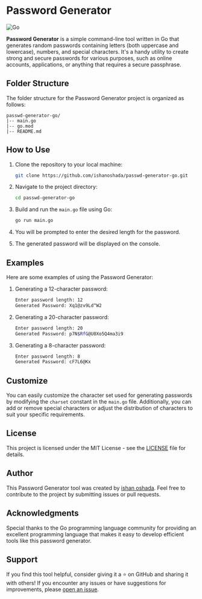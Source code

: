 # Password Generator

![Go](https://img.shields.io/badge/Go-Programming%20Language-blue)


**Password Generator** is a simple command-line tool written in Go that generates random passwords containing letters (both uppercase and lowercase), numbers, and special characters. It's a handy utility to create strong and secure passwords for various purposes, such as online accounts, applications, or anything that requires a secure passphrase.

## Folder Structure

The folder structure for the Password Generator project is organized as follows:

```
passwd-generator-go/
|-- main.go
|-- go.mod
|-- README.md
```


## How to Use

1. Clone the repository to your local machine:

   ```bash
   git clone https://github.com/ishanoshada/passwd-generator-go.git
   ```

2. Navigate to the project directory:

   ```bash
   cd passwd-generator-go
   ```

3. Build and run the `main.go` file using Go:

   ```bash
   go run main.go
   ```

4. You will be prompted to enter the desired length for the password.

5. The generated password will be displayed on the console.

## Examples

Here are some examples of using the Password Generator:

1. Generating a 12-character password:

   ```bash
   Enter password length: 12
   Generated Password: Xq1@zv9Ld^W2
   ```

2. Generating a 20-character password:

   ```bash
   Enter password length: 20
   Generated Password: p7N$RfG@U0Xo5Q4ma3i9
   ```

3. Generating a 8-character password:

   ```bash
   Enter password length: 8
   Generated Password: cF7L6@Kx
   ```

## Customize

You can easily customize the character set used for generating passwords by modifying the `charset` constant in the `main.go` file. Additionally, you can add or remove special characters or adjust the distribution of characters to suit your specific requirements.

## License

This project is licensed under the MIT License - see the [LICENSE](LICENSE) file for details.

## Author

This Password Generator tool was created by [ishan oshada](https://github.com/ishanoshada). Feel free to contribute to the project by submitting issues or pull requests.

## Acknowledgments

Special thanks to the Go programming language community for providing an excellent programming language that makes it easy to develop efficient tools like this password generator.

## Support

If you find this tool helpful, consider giving it a ⭐️ on GitHub and sharing it with others! If you encounter any issues or have suggestions for improvements, please [open an issue](https://github.com/ishanoshada/passwd-generator-go/issues).

